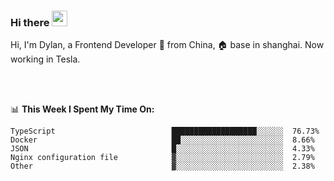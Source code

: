 ### Hi there <img src="https://media.giphy.com/media/hvRJCLFzcasrR4ia7z/giphy.gif" width="25px">

<!-- ![visitors](https://visitor-badge.glitch.me/badge?page_id=dislfyer.dislfyer) -->

Hi, I'm Dylan, a Frontend Developer 🚀 from China, 🏠 base in shanghai. Now working in Tesla.

<br/>
<br/>

📊 **This Week I Spent My Time On:**


<!--START_SECTION:waka-->

```text
TypeScript                          ███████████████████░░░░░░  76.73%
Docker                              ██░░░░░░░░░░░░░░░░░░░░░░░  8.66%
JSON                                █░░░░░░░░░░░░░░░░░░░░░░░░  4.33%
Nginx configuration file            ▓░░░░░░░░░░░░░░░░░░░░░░░░  2.79%
Other                               ▓░░░░░░░░░░░░░░░░░░░░░░░░  2.38%
```

<!--END_SECTION:waka-->

<!--
**About Me:**
 -->
